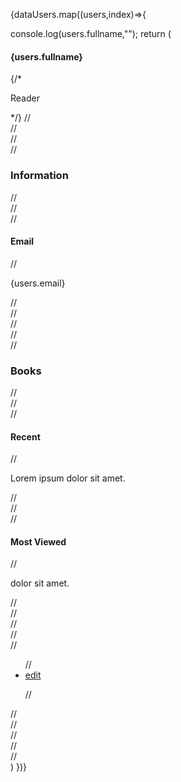 
 {dataUsers.map((users,index)=>{

 console.log(users.fullname,"");
 return (<div key={index}>
 <NavBar />

 <div className='parent'>
 <div className="wrapper-1">
         <div className="left"> 
           <!-- {/* <img src={require(`../../images/${users.image}`)} alt="user" width={100} /> */} -->
           <h4>{users.fullname}</h4>
          {/* <p>Reader</p> */}
//         </div>
//         <div className="right">
//           <div className="info">
//             <h3>Information</h3>
//             <div className="info_data">
//               <div className="data">
//                 <h4>Email</h4>
//                 <p>{users.email}</p>
//               </div>
//             </div>
//           </div>
//           <div className="projects">
//             <h3>Books</h3>
//             <div className="projects_data">
//               <div className="data">
//                 <h4>Recent</h4>
//                 <p>Lorem ipsum dolor sit amet.</p>
//               </div>
//               <div className="data">
//                 <h4>Most Viewed</h4>
//                 <p>dolor sit amet.</p>
//               </div>
//             </div>
//           </div>
//           <div className="social_media">
//             <ul>
//               <li><a href={`/profile/${users.id}/edit`}>edit</a></li>
              
//             </ul>
//           </div>
//         </div>
//       </div>
//       </div>
//       </div>)
        })}